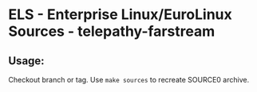 # ELS - Enterprise Linux/EuroLinux Sources - telepathy-farstream
 
## Usage:
  Checkout branch or tag. Use `make sources` to recreate  SOURCE0 archive.

